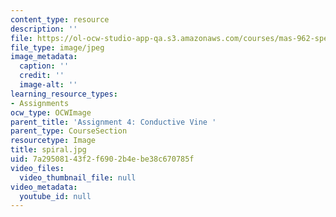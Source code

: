 ```yaml
---
content_type: resource
description: ''
file: https://ol-ocw-studio-app-qa.s3.amazonaws.com/courses/mas-962-special-topics-new-textiles-spring-2010/7a29508143f2f6902b4ebe38c670785f_spiral.jpg
file_type: image/jpeg
image_metadata:
  caption: ''
  credit: ''
  image-alt: ''
learning_resource_types:
- Assignments
ocw_type: OCWImage
parent_title: 'Assignment 4: Conductive Vine '
parent_type: CourseSection
resourcetype: Image
title: spiral.jpg
uid: 7a295081-43f2-f690-2b4e-be38c670785f
video_files:
  video_thumbnail_file: null
video_metadata:
  youtube_id: null
---
```

